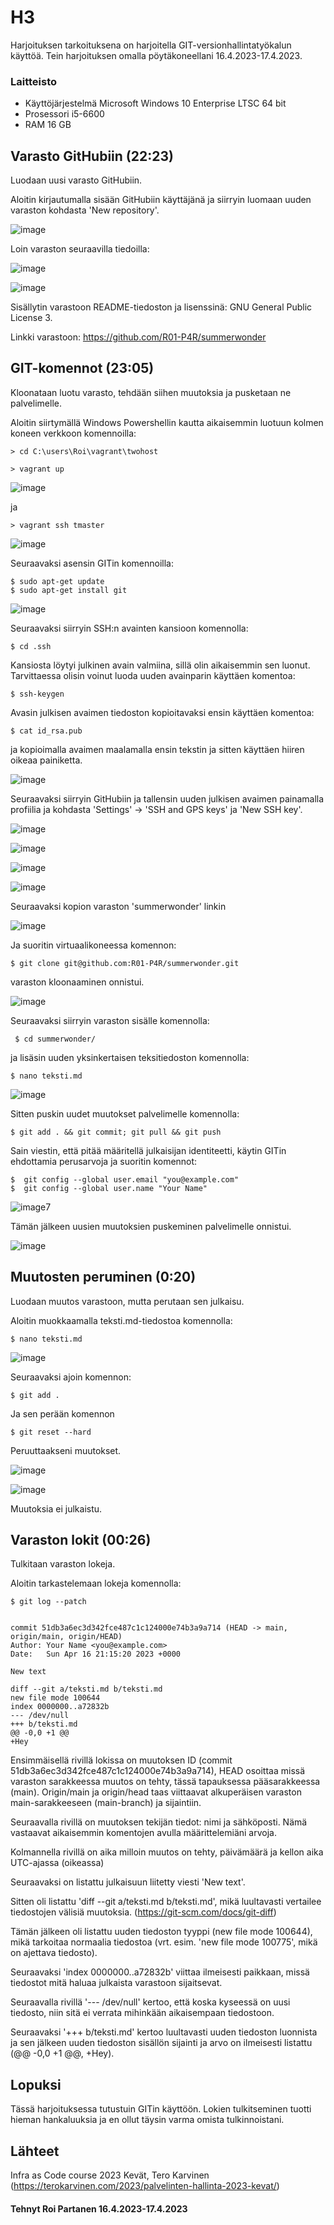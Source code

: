 # H3
 
 Harjoituksen tarkoituksena on harjoitella GIT-versionhallintatyökalun käyttöä. Tein harjoituksen omalla pöytäkoneellani 16.4.2023-17.4.2023.

 
 
### Laitteisto
 
* Käyttöjärjestelmä	Microsoft Windows 10 Enterprise LTSC 64 bit
* Prosessori i5-6600
* RAM 16 GB





## Varasto GitHubiin (22:23)

Luodaan uusi varasto GitHubiin.

Aloitin kirjautumalla sisään GitHubiin käyttäjänä ja siirryin luomaan uuden varaston kohdasta 'New repository'.

![image](https://user-images.githubusercontent.com/106889187/232338860-d0672af1-2ed0-457e-98f6-8f14b3deea85.png)

Loin varaston seuraavilla tiedoilla:

![image](https://user-images.githubusercontent.com/106889187/232338940-2517e30a-610c-4710-8d84-991a68d4d6d6.png)

![image](https://user-images.githubusercontent.com/106889187/232338980-61549df1-9ec0-4e22-90cf-805fe742cbce.png)

Sisällytin varastoon README-tiedoston ja lisenssinä: GNU General Public License 3. 

Linkki varastoon: https://github.com/R01-P4R/summerwonder


## GIT-komennot (23:05)

 Kloonataan luotu varasto, tehdään siihen muutoksia ja pusketaan ne palvelimelle.
 
 Aloitin siirtymällä Windows Powershellin kautta aikaisemmin luotuun kolmen koneen verkkoon komennoilla:
 
    > cd C:\users\Roi\vagrant\twohost
 
    > vagrant up
    
![image](https://user-images.githubusercontent.com/106889187/232339421-98168ec7-7902-4d33-a7c0-e4bb79daa51e.png)

    
   ja
   
    > vagrant ssh tmaster


![image](https://user-images.githubusercontent.com/106889187/232339460-f5fc680c-811a-4dca-b067-1e02d48db26f.png)

Seuraavaksi asensin GITin komennoilla:

    $ sudo apt-get update
    $ sudo apt-get install git
 
![image](https://user-images.githubusercontent.com/106889187/232341660-d8a96621-dcec-4a1f-8d3a-cd1e631831fe.png)


Seuraavaksi siirryin SSH:n avainten kansioon komennolla:

    $ cd .ssh
    
 Kansiosta löytyi julkinen avain valmiina, sillä olin aikaisemmin sen luonut. Tarvittaessa olisin voinut luoda uuden avainparin käyttäen komentoa:
 
    $ ssh-keygen
    
Avasin julkisen avaimen tiedoston kopioitavaksi ensin käyttäen komentoa:

    $ cat id_rsa.pub
    
ja kopioimalla avaimen maalamalla ensin tekstin ja sitten käyttäen hiiren oikeaa painiketta.

![image](https://user-images.githubusercontent.com/106889187/232341487-99f25da7-7043-4692-ad18-84735b924c4b.png)


Seuraavaksi siirryin GitHubiin ja tallensin uuden julkisen avaimen painamalla profiilia ja kohdasta 'Settings' -> 'SSH and GPS keys' ja 'New SSH key'.

    
 
![image](https://user-images.githubusercontent.com/106889187/232339777-eda0c86f-5c19-4b0e-9225-fa9852bc2679.png)     

![image](https://user-images.githubusercontent.com/106889187/232339878-6db67dee-12e3-4ddc-8736-f1e6cc906141.png)


![image](https://user-images.githubusercontent.com/106889187/232339904-ddf000ad-7ecf-4145-9ff4-e23e711083e5.png)

![image](https://user-images.githubusercontent.com/106889187/232341573-f6df015c-1ba1-4672-a1cd-02bcee9d233b.png)




Seuraavaksi kopion varaston 'summerwonder' linkin 

    
    
 ![image](https://user-images.githubusercontent.com/106889187/232340097-46edd3b9-8543-476b-9deb-5e1da0850579.png)
 
 Ja suoritin virtuaalikoneessa komennon:
 
    $ git clone git@github.com:R01-P4R/summerwonder.git

varaston kloonaaminen onnistui.

![image](https://user-images.githubusercontent.com/106889187/232341803-ccfe9310-9a1f-4fa5-a9ba-52ddcbf2313e.png)

Seuraavaksi siirryin varaston sisälle komennolla:

     $ cd summerwonder/
     
ja lisäsin uuden yksinkertaisen teksitiedoston komennolla:

    $ nano teksti.md
    
![image](https://user-images.githubusercontent.com/106889187/232342287-1413bd9a-8188-4e2b-8b79-c79bfba9efa4.png)


Sitten puskin uudet muutokset palvelimelle komennolla:

    $ git add . && git commit; git pull && git push
    
Sain viestin, että pitää määritellä julkaisijan identiteetti, käytin GITin ehdottamia perusarvoja ja suoritin komennot:

    $  git config --global user.email "you@example.com"
    $  git config --global user.name "Your Name"


![image](https://user-images.githubusercontent.com/106889187/232342638-20b79fb3-c590-4df0-ad04-8b86ada89771.png)7

Tämän jälkeen uusien muutoksien puskeminen palvelimelle onnistui.

![image](https://user-images.githubusercontent.com/106889187/232342753-d01f3015-3433-4a87-9473-edc659ffc1f6.png)


## Muutosten peruminen (0:20)

Luodaan muutos varastoon, mutta perutaan sen julkaisu.

Aloitin muokkaamalla teksti.md-tiedostoa komennolla:

    $ nano teksti.md
    
 ![image](https://user-images.githubusercontent.com/106889187/232343103-517d9ac4-e52a-4624-9edf-09281b215793.png)

Seuraavaksi ajoin komennon:

    $ git add .  
    
  Ja sen perään komennon
  
    $ git reset --hard
    
 Peruuttaakseni muutokset.
 
 ![image](https://user-images.githubusercontent.com/106889187/232343308-7881333a-03a5-41d7-b42c-b32b8658cb70.png)

 ![image](https://user-images.githubusercontent.com/106889187/232343330-866ab223-0733-4018-9a8b-d8a53338ea96.png)
 
 Muutoksia ei julkaistu.
 
 
 ## Varaston lokit (00:26)
 
 Tulkitaan varaston lokeja.
 
 Aloitin tarkastelemaan lokeja komennolla:
 
    $ git log --patch
    
    
    commit 51db3a6ec3d342fce487c1c124000e74b3a9a714 (HEAD -> main, origin/main, origin/HEAD)         
    Author: Your Name <you@example.com>
    Date:   Sun Apr 16 21:15:20 2023 +0000

    New text

    diff --git a/teksti.md b/teksti.md
    new file mode 100644
    index 0000000..a72832b
    --- /dev/null
    +++ b/teksti.md
    @@ -0,0 +1 @@
    +Hey


Ensimmäisellä rivillä lokissa on muutoksen ID (commit 51db3a6ec3d342fce487c1c124000e74b3a9a714), HEAD osoittaa missä varaston sarakkeessa muutos on tehty, tässä tapauksessa pääsarakkeessa (main). Origin/main ja origin/head taas viittaavat alkuperäisen varaston main-sarakkeeseen (main-branch) ja sijaintiin.

Seuraavalla rivillä on muutoksen tekijän tiedot: nimi ja sähköposti. Nämä vastaavat aikaisemmin komentojen avulla määrittelemiäni arvoja.

Kolmannella rivillä on aika milloin muutos on tehty, päivämäärä ja kellon aika UTC-ajassa (oikeassa)

Seuraavaksi on listattu julkaisuun liitetty viesti 'New text'.

Sitten oli listattu 'diff --git a/teksti.md b/teksti.md', mikä luultavasti vertailee tiedostojen välisiä muutoksia. (https://git-scm.com/docs/git-diff)

Tämän jälkeen oli listattu uuden tiedoston tyyppi (new file mode 100644), mikä tarkoitaa normaalia tiedostoa (vrt. esim. 'new file mode 100775', mikä on ajettava tiedosto).  

Seuraavaksi 'index 0000000..a72832b' viittaa ilmeisesti paikkaan, missä tiedostot mitä haluaa julkaista varastoon sijaitsevat.

Seuraavalla rivillä '--- /dev/null' kertoo, että koska kyseessä on uusi tiedosto, niin sitä ei verrata mihinkään aikaisempaan tiedostoon.

Seuraavaksi '+++ b/teksti.md' kertoo luultavasti uuden tiedoston luonnista ja sen jälkeen uuden tiedoston sisällön sijainti ja arvo on ilmeisesti listattu (@@ -0,0 +1 @@, +Hey).



## Lopuksi

Tässä harjoituksessa tutustuin GITin käyttöön. Lokien tulkitseminen tuotti hieman hankaluuksia ja en ollut täysin varma omista tulkinnoistani.




 
## Lähteet



Infra as Code course 2023 Kevät, Tero Karvinen (https://terokarvinen.com/2023/palvelinten-hallinta-2023-kevat/)



#### Tehnyt Roi Partanen 16.4.2023-17.4.2023

